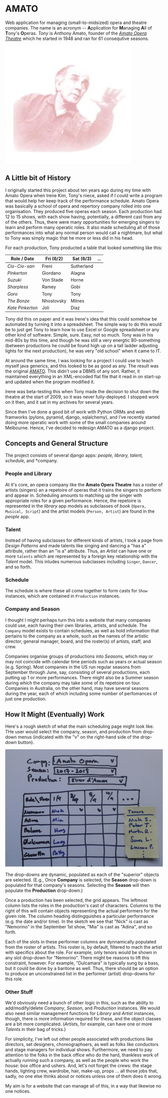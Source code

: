 AMATO
=====

Web application for managing (small-to-midsized) opera and theatre companies.   The name is an acronym -- **A**pplication for **M**anaging **A**ll of **T**ony's **O**peras.  _Tony_ is Anthony Amato, founder of the
*[Amato Opera Theatre](https://en.wikipedia.org/wiki/Amato_Opera)*
which he started in 1948 and ran for 61 consequtive seasons.

 ![Antonio "Tony" Amato (1920-2011)](/amato/tonyback.jpg)


A Little bit of History
-----------------------

I originally started this project about ten years ago during my time with Amato Opera when Irene Kim, Tony's niece, asked if I could write a program that would help her keep track of the performance schedule.   Amato Opera was basically a school of opera and repertory company rolled into one organisation. They produced five operas each season.  Each production had 12 to 15 shows, with each show having, potentially, a different cast from any of the others.  Thus, there were many opportunities for emerging singers to learn and perform many operatic roles.  It also made scheduling all of those performances into what any normal person would call a nightmare, but what to Tony was simply magic that he more or less did in his head.

For each production, Tony producted a table that looked something like this:

| Role / Date      | Fri (6/2)  | Sat (6/3)  | ... |
|------------------|------------|------------|-----|
| _Cio-Cio-san_    | Freni      | Sutherland |     |
| _Pinkerton_      | Giordano   | Alagna     |     |
| _Suzuki_         | Von Stade  | Horne      |     |
| _Sharpless_      | Ramey      | Gobi       |     |
| _Goro_           | Tony       | Tony       |     |
| _The Bonze_      | Nhostovsky | Milnes     |     |
| _Kate Pinkerton_ | Joli       | Diaz       |     |


Tony did this on paper and it was Irene's idea that this could somehow be automated by turning it into a spreadsheet.  The simple way to do this would be to just get Tony to learn how to use Excel or Google spreadsheet or any other kind of software.  Simple, sure.  Easy, not so much.   Tony was in his mid-80s by this time, and though he was still a very energtic 80-something (between productions he could be found high up on a tall ladder adjusting lights for the next production), he was very "old school" when it came to IT.

At around the same time, I was looking for a project I could use to teach myself java generics, and this looked to be as good as any.  The result was the original [AMATO](https://github.com/n6151h/amato-java).   This didn't use a DBMS of any sort.  Rather, it maintained everything in an XML-encoded flat file that it read in on start-up and updated when the program modified it.

Irene was beta-testing this when Tony made the decision to shut down the theatre at the start of 2009, so it was never fully-deployed.  I stopped work on it then, and it sat in my archives for several years.

Since then I've done a good bit of work with Python ORMs and web framworks (pylons, pyramid, django, sqlalchemy), and I've recently started doing more operatic work with some of the small companies around Melbourne.  Hence, I've decided to redesign AMATO as a django project.

Concepts and General Structure
-------------------------------

The project consists of several django apps: *people, library, talent, schedule,* and *company.

### People and Library

At it's core, an opera company like the **Amato Opera Theatre** has a roster of artists (singers) an a repetoire of operas that it trains the singers to perform and appear in.  Scheduling amounts to matching up the singer with appropriate roles for a given performance.  Hence, the repetoire is represented in the *library* app models as subclasses of *book* (``Opera, Musical, Script``) and the artist models (``Person, Artist``) are found in the *people* app.

### Talent

Instead of having subclasses for different kinds of artists, I took a page from *Design Patterns* and made talents like singing and dancing a "has a" attribute, rather than an "is a" attribute.  Thus, an *Artist* can have one or more ``talents`` which are represented by a foreign key relationship with the *Talent* model.  This inludes numerous subclasses including ``Singer``, ``Dancer``, and so forth.

### Schedule

The schedule is where these all come together to form casts for
``Show`` instances, which are contained in ``Production`` instances.

### Company and Season

I thought I might perhaps turn this into a website that many companies could use, each having their own libraries, artists, and schedule.   The ``Company`` model exists to contain schedules, as well as hold information that pertains to the company as a whole, such as the names of the artistic director, general manager, board, and the roster(s) of artists, staff, and crew.

Companies organise groups of productions into *Season*s, which may or may not coincide with calendar time periods such as years or actual season (e.g. Spring).  Most companies in the US run regular seasons from September through June, say, consisting of several productions, each putting up 1 or more performances. There might also be a Summer season during which the company may take some of its repetoire on tour.  Companies in Australia, on the other hand, may have several seasons during the year, each of which including some number of perfomances of just one production.

How It Might (Eventually) Work
------------------------------

Here's a rough sketch of what the main scheduling page might look like.  THe user would select the company, season, and production from drop-down menus (indicated with the "v" on the right-hand side of the drop-down button).

  ![A rough sketch](/amato/main-idea-sketch.jpg)

The drop-downs are dynamic, populated as each of the "superior" objects are selected.  (E.g., Once **Company** is selected, the **Season** drop-down is populated for that company's seasons.  Selecting the **Season** will then populate the **Production** drop-down.)

Once a production has been selected, the grid appears.  The leftmost column lists the roles in the production's cast of characters.  Columns to the right of this will contain objects representing the actual performers for the given role.  The column heading distingquishes a particular performance (e.g. the date and/or time).  In the sketch we see that "Nick" is cast as "Nemorino" in the September 1st show, "Mia" is cast as "Adina", and so forth.

Each of the slots in these performer columns are dynnamically populated from the roster of artists.  This roster is, by default, filtered to mach the artist with specifics about the role.  For example, only tenors would be shown in any slot drop-down for "Nemorino".  There might be reasons to lift this constraint, however.  For example, "Dulcamara" is typically sung by a bass, but it could be done by a baritone as well. Thus, there should be an option to produce an unconstrained list in the performer (artist) drop-downs for this role.

### Other Stuff

We'd obviously need a bunch of other logic in this, such as the ability to add/modify/delete *Company*, *Season*, and *Production* instances.  We would also need similar management functions for *Library* and *Artist* instances, though, there is more information required for these, and the object classes are a bit more complicated.  (*Artist*s, for example, can have one or more *Talent*s in their bag of tricks.)

For simplicity, I've left out other people associated with productions like directors, set designers, choreographsers, as well as folks like conductors and stage managers for individual shows.   Furthermore, we need to pay attention to the folks in the back office who do the hard, thankless work of actually _running_ such a company, as well as the people who  work the _house_: box office and ushers.  And, let's not forget the crews: the stage hands, lighting crew, wardrobe, hair, make-up, props ... all those jobs that, sadly, no one else thinks about  or notices unless one of them does it wrong.

My aim is for a website that can manage all of this, in a way that likewise no one notices.


